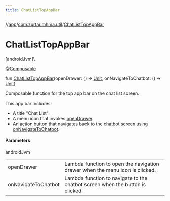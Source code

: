 ```yaml
---
title: ChatListTopAppBar
---
```

//[app](../../index.html)/[com.zurtar.mhma.util](index.html)/[ChatListTopAppBar](-chat-list-top-app-bar.html)



# ChatListTopAppBar



[androidJvm]\




@[Composable](https://developer.android.com/reference/kotlin/androidx/compose/runtime/Composable.html)



fun [ChatListTopAppBar](-chat-list-top-app-bar.html)(openDrawer: () -&gt; [Unit](https://kotlinlang.org/api/core/kotlin-stdlib/kotlin/-unit/index.html), onNavigateToChatbot: () -&gt; [Unit](https://kotlinlang.org/api/core/kotlin-stdlib/kotlin/-unit/index.html))



Composable function for the top app bar on the chat list screen.



This app bar includes:



- 
   A title &quot;Chat List&quot;.
- 
   A menu icon that invokes [openDrawer](-chat-list-top-app-bar.html).
- 
   An action button that navigates back to the chatbot screen using [onNavigateToChatbot](-chat-list-top-app-bar.html).




#### Parameters


androidJvm

| | |
|---|---|
| openDrawer | Lambda function to open the navigation drawer when the menu icon is clicked. |
| onNavigateToChatbot | Lambda function to navigate to the chatbot screen when the button is clicked. |



